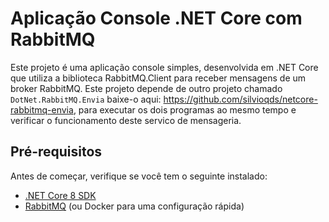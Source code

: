 # Aplicação Console .NET Core com RabbitMQ

Este projeto é uma aplicação console simples, desenvolvida em .NET Core que utiliza a biblioteca RabbitMQ.Client para receber mensagens de um broker RabbitMQ. 
Este projeto depende de outro projeto chamado `DotNet.RabbitMQ.Envia` baixe-o aqui: https://github.com/silvioqds/netcore-rabbitmq-envia, para executar os dois programas ao mesmo tempo 
e verificar o funcionamento deste servico de mensageria.

## Pré-requisitos

Antes de começar, verifique se você tem o seguinte instalado:

- [.NET Core 8 SDK](https://dotnet.microsoft.com/download)
- [RabbitMQ](https://www.rabbitmq.com/download.html) (ou Docker para uma configuração rápida)

